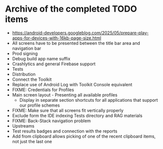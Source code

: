 # Archive of the completed TODO items

- https://android-developers.googleblog.com/2025/05/prepare-play-apps-for-devices-with-16kb-page-size.html
- All screens have to be presented between the title bar area and navigation bar
- Prod signing
- Debug build app name suffix
- Crashlytics and general Firebase support
- Tests
- Distribution
- Connect the Toolkit
- Replace use of Android Log with Toolkit Console equivalent
- FIXME: Credentials for Profiles
- Main screen layout - Presenting all available profiles
    - Display in separate section shortcuts for all applications that support our profile schemes
- FIXME: Make sure that all screens fit vertically properly
- Exclude form the IDE indexing Tests directory and RAG materials
- FIXME: Back-Stack navigation problem
- Upstreams
- Test results badges and connection with the reports
- Add from clipboard allows picking of one of the recent clipboard items, not just the last one

